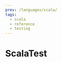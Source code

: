 ```yaml
---
prev: /languages/scala/
tags:
  - scala
  - reference
  - testing
---
```


# ScalaTest

<!--
TODO: Finish this reference
TODO: Add tutorial and link to it
TODO: Add any recipes and link to them
-->

